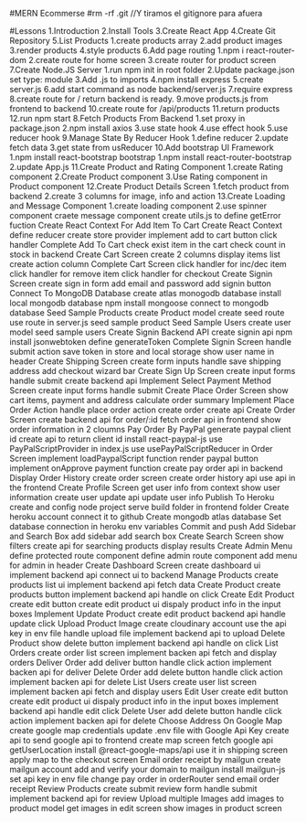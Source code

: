 #MERN Ecommerse
#rm -rf .git //Y tiramos el gitignore para afuera 

#Lessons
1.Introduction
2.Install Tools
3.Create React App
4.Create Git Repository
5.List Products
    1.create products array
    2.add product images
    3.render products
    4.style products
6.Add page routing
    1.npm i react-router-dom
    2.create route for home screen
    3.create router for product screen
7.Create Node.JS Server
    1.run npm init in root folder
    2.Update package.json set type: module
    3.Add .js to imports
    4.npm install express
    5.create server.js
    6.add start command as node backend/server.js
    7.require express
    8.create route for / return backend is ready.
    9.move products.js from frontend to backend
    10.create route for /api/products
    11.return products
    12.run npm start
8.Fetch Products From Backend
    1.set proxy in package.json
    2.npm install axios
    3.use state hook
    4.use effect hook
    5.use reducer hook
9.Manage State By Reducer Hook
    1.define reducer
    2.update fetch data
    3.get state from usReducer
10.Add bootstrap UI Framework
    1.npm install react-bootstrap bootstrap
    1.npm install react-router-bootstrap
    2.update App.js
11.Create Product and Rating Component
    1.create Rating component
    2.Create Product component
    3.Use Rating component in Product component
12.Create Product Details Screen
    1.fetch product from backend
    2.create 3 columns for image, info and action
13.Create Loading and Message Component
    1.create loading component
    2.use spinner component
craete message component
create utils.js to define getError fuction
Create React Context For Add Item To Cart
Create React Context
define reducer
create store provider
implement add to cart button click handler
Complete Add To Cart
check exist item in the cart
check count in stock in backend
Create Cart Screen
create 2 columns
display items list
create action column
Complete Cart Screen
click handler for inc/dec item
click handler for remove item
click handler for checkout
Create Signin Screen
create sign in form
add email and password
add signin button
Connect To MongoDB Database
create atlas monogodb database
install local mongodb database
npm install mongoose
connect to mongodb database
Seed Sample Products
create Product model
create seed route
use route in server.js
seed sample product
Seed Sample Users
create user model
seed sample users
Create Signin Backend API
create signin api
npm install jsonwebtoken
define generateToken
Complete Signin Screen
handle submit action
save token in store and local storage
show user name in header
Create Shipping Screen
create form inputs
handle save shipping address
add checkout wizard bar
Create Sign Up Screen
create input forms
handle submit
create backend api
Implement Select Payment Method Screen
create input forms
handle submit
Create Place Order Screen
show cart items, payment and address
calculate order summary
Implement Place Order Action
handle place order action
create order create api
Create Order Screen
create backend api for order/:id
fetch order api in frontend
show order information in 2 cloumns
Pay Order By PayPal
generate paypal client id
create api to return client id
install react-paypal-js
use PayPalScriptProvider in index.js
use usePayPalScriptReducer in Order Screen
implement loadPaypalScript function
render paypal button
implement onApprove payment function
create pay order api in backend
Display Order History
create order screen
create order history api
use api in the frontend
Create Profile Screen
get user info from context
show user information
create user update api
update user info
Publish To Heroku
create and config node project
serve build folder in frontend folder
Create heroku account
connect it to github
Create mongodb atlas database
Set database connection in heroku env variables
Commit and push
Add Sidebar and Search Box
add sidebar
add search box
Create Search Screen
show filters
create api for searching products
display results
Create Admin Menu
define protected route component
define admin route component
add menu for admin in header
Create Dashboard Screen
create dashboard ui
implement backend api
connect ui to backend
Manage Products
create products list ui
implement backend api
fetch data
Create Product
create products button
implement backend api
handle on click
Create Edit Product
create edit button
create edit product ui
dispaly product info in the input boxes
Implement Update Product
create edit product backend api
handle update click
Upload Product Image
create cloudinary account
use the api key in env file
handle upload file
implement backend api to upload
Delete Product
show delete button
implement backend api
handle on click
List Orders
create order list screen
implement backen api
fetch and display orders
Deliver Order
add deliver button
handle click action
implement backen api for deliver
Delete Order
add delete button
handle click action
implement backen api for delete
List Users
create user list screen
implement backen api
fetch and display users
Edit User
create edit button
create edit product ui
dispaly product info in the input boxes
implement backend api
handle edit click
Delete User
add delete button
handle click action
implement backen api for delete
Choose Address On Google Map
create google map credentials
update .env file with Google Api Key
create api to send google api to frontend
create map screen
fetch google api
getUserLocation
install @react-google-maps/api
use it in shipping screen
apply map to the checkout screen
Email order receipt by mailgun
create mailgun account
add and verify your domain to mailgun
install mailgun-js
set api key in env file
change pay order in orderRouter
send email order receipt
Review Products
create submit review form
handle submit
implement backend api for review
Upload multiple Images
add images to product model
get images in edit screen
show images in product screen